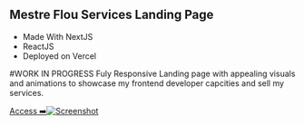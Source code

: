## Mestre Flou Services Landing Page

- Made With NextJS
- ReactJS
- Deployed on Vercel

#WORK IN PROGRESS
Fuly Responsive Landing page with appealing visuals and animations to showcase my frontend developer capcities and sell my services.

[Access ➡️![Screenshot](https://i.ibb.co/V95fntw/screenshot-smartphone.webp)](https://mestreflou.com.br)